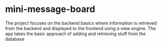 # mini-message-board

The project focuses on the backend basics where information is retrieved from the backend and displayed to the frontend using a view engine. The app takes the basic approach of adding and retrieving stuff from the database
